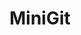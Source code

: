 ---
layout: page
title: MiniGit
description: A lightweight version control system mimicking Git’s core features—add, commit, checkout, and search—implemented without a remote server.
img: assets/img/1.jpg
redirect: https://github.com/sjasdeep/MiniGit
importance: 3
category: class
---